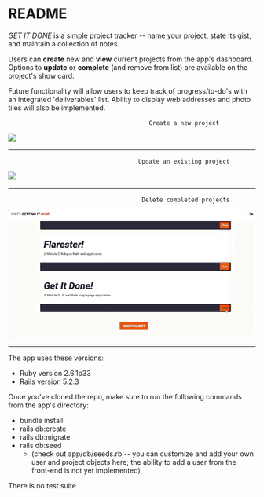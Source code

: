 # README

*GET IT DONE* is a simple project tracker -- name your project, state its gist, and maintain a collection of notes. 
  
 Users can **create** new and **view** current projects from the app's dashboard.
 Options to **update** or **complete** (and remove from list) are available on the project's show card. 
 
 Future functionality will allow users to keep track of progress/to-do's with an integrated 'deliverables' list.
 Ability to display web addresses and photo tiles will also be implemented. 



                                            Create a new project

![](getItDone_create.gif)

-----------------------------------------------------------------------------------------------------------------------------------

                                         Update an existing project

![](getItDone_update.gif)

-----------------------------------------------------------------------------------------------------------------------------------

                                          Delete completed projects

![](getItDone_delete.gif)

-----------------------------------------------------------------------------------------------------------------------------------

The app uses these versions:

- Ruby  version 2.6.1p33
- Rails version 5.2.3

Once you've cloned the repo, make sure to run the following commands from the app's directory:
 - bundle install
 - rails db:create
 - rails db:migrate
 - rails db:seed
   - (check out app/db/seeds.rb -- you can customize and add your own user and project objects here; the ability to add a user from the front-end is not yet implemented)
 
 

There is no test suite
